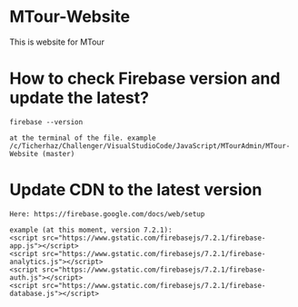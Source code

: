 # MTour-Website
This is website for MTour


# How to check Firebase version and update the latest?

    firebase --version

    at the terminal of the file. example
    /c/Ticherhaz/Challenger/VisualStudioCode/JavaScript/MTourAdmin/MTour-Website (master)

# Update CDN to the latest version

    Here: https://firebase.google.com/docs/web/setup

    example (at this moment, version 7.2.1):  
    <script src="https://www.gstatic.com/firebasejs/7.2.1/firebase-app.js"></script>
    <script src="https://www.gstatic.com/firebasejs/7.2.1/firebase-analytics.js"></script>
    <script src="https://www.gstatic.com/firebasejs/7.2.1/firebase-auth.js"></script>
    <script src="https://www.gstatic.com/firebasejs/7.2.1/firebase-database.js"></script>
